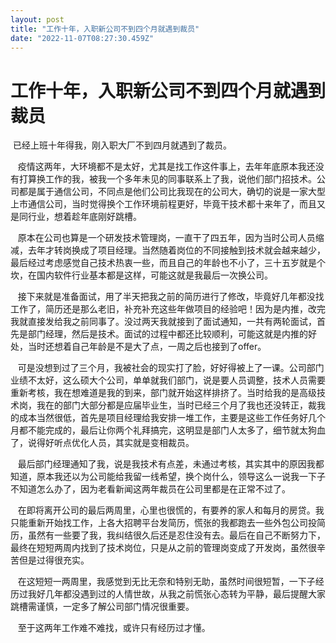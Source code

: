 ```yaml
---
layout: post
title: "工作十年，入职新公司不到四个月就遇到裁员"
date: "2022-11-07T08:27:30.459Z"
---
```

工作十年，入职新公司不到四个月就遇到裁员
====================

 已经上班十年得我，刚入职大厂不到四月就遇到了裁员。

   疫情这两年，大环境都不是太好，尤其是找工作这件事上，去年年底原本我还没有打算换工作的我，被我一个多年未见的同事联系上了我，说他们部门招技术。公司都是属于通信公司，不同点是他们公司比我现在的公司大，确切的说是一家大型上市通信公司，当时觉得换个工作环境前程更好，毕竟干技术都十来年了，而且又是同行业，想着趁年底刚好跳槽。

   原本在公司也算是一个研发技术管理岗，一直干了四五年，因为当时公司人员缩减，去年才转岗换成了项目经理。当然随着岗位的不同接触到技术就会越来越少，最后经过考虑感觉自己技术热衷一些，而且自己的年龄也不小了，三十五岁就是个坎，在国内软件行业基本都是这样，可能这就是我最后一次换公司。

   接下来就是准备面试，用了半天把我之前的简历进行了修改，毕竟好几年都没找工作了，简历还是那么老旧，补充补充这些年做项目的经验吧！因为是内推，改完我就直接发给我之前同事了。没过两天我就接到了面试通知，一共有两轮面试，首先是部门经理，然后是技术。面试的过程中都还比较顺利，可能这就是内推的好处，当时还想着自己年龄是不是大了点，一周之后也接到了offer。

   可是没想到过了三个月，我被社会的现实打了脸，好好得被上了一课。公司部门业绩不太好，这么硕大个公司，单单就我们部门，说是要人员调整，技术人员需要重新考核，我在想难道是我的到来，部门就开始这样排挤了。当时给我的是高级技术岗，我在的部门大部分都是应届毕业生，当时已经三个月了我也还没转正，裁我的成本当然很低，首先是项目经理给我安排一堆工作，主要是这些工作任务好几个月都不能完成的，最后让你两个礼拜搞完，这明显是部门人太多了，细节就太狗血了，说得好听点优化人员，其实就是变相裁员。

   最后部门经理通知了我，说是我技术有点差，未通过考核，其实其中的原因我都知道，原本我还以为公司能给我留一线希望，换个岗什么，领导这么一说我一下子不知道怎么办了，因为老看新闻这两年裁员在公司里都是在正常不过了。

   在即将离开公司的最后两周里，心里也很慌的，有要养的家人和每月的房贷。我只能重新开始找工作，上各大招聘平台发简历，慌张的我都跑去一些外包公司投简历，虽然有一些要了我，我纠结很久后还是忍住没有去。最后在自己不断努力下，最终在短短两周内找到了技术岗位，只是从之前的管理岗变成了开发岗，虽然很辛苦但是过得很充实。

   在这短短一两周里，我感觉到无比无奈和特别无助，虽然时间很短暂，一下子经历过我好几年都没遇到过的人情世故，从我之前慌张心态转为平静，最后提醒大家跳槽需谨慎，一定多了解公司部门情况很重要。

   至于这两年工作难不难找，或许只有经历过才懂。